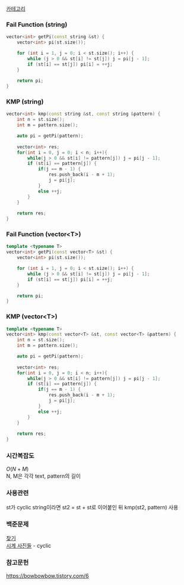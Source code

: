[카테고리](/README.md)
### Fail Function (string)
```cpp
vector<int> getPi(const string &st) {
    vector<int> pi(st.size());

    for (int i = 1, j = 0; i < st.size(); i++) {
        while (j > 0 && st[i] != st[j]) j = pi[j - 1];
        if (st[i] == st[j]) pi[i] = ++j;
    }
    
    return pi;
}
```
### KMP (string)
```cpp
vector<int> kmp(const string &st, const string &pattern) {
    int n = st.size();
    int m = pattern.size();

    auto pi = getPi(pattern);
    
    vector<int> res;
    for(int i = 0, j = 0; i < n; i++){
        while(j > 0 && st[i] != pattern[j]) j = pi[j - 1];
        if (st[i] == pattern[j]) {
            if(j == m - 1) {
                res.push_back(i - m + 1);
                j = pi[j];
            }
            else ++j;
        }
    }
    
    return res;
}
```
### Fail Function (vector\<T>)
```cpp
template <typename T>
vector<int> getPi(const vector<T> &st) {
    vector<int> pi(st.size());

    for (int i = 1, j = 0; i < st.size(); i++) {
        while (j > 0 && st[i] != st[j]) j = pi[j - 1];
        if (st[i] == st[j]) pi[i] = ++j;
    }

    return pi;
}
```
### KMP (vector\<T>)
```cpp
template <typename T>
vector<int> kmp(const vector<T> &st, const vector<T> &pattern) {
    int n = st.size();
    int m = pattern.size();

    auto pi = getPi(pattern);
    
    vector<int> res;
    for(int i = 0, j = 0; i < n; i++){
        while(j > 0 && st[i] != pattern[j]) j = pi[j - 1];
        if (st[i] == pattern[j]) {
            if(j == m - 1) {
                res.push_back(i - m + 1);
                j = pi[j];
            }
            else ++j;
        }
    }
    
    return res;
}
```
### 시간복잡도 
$O(N+M)$   
N, M은 각각 text, pattern의 길이

### 사용관련
st가 cyclic string이라면 st2 = st + st로 이어붙인 뒤 kmp(st2, pattern) 사용

### 백준문제
[찾기](https://www.acmicpc.net/problem/1786)   
[시계 사진들](https://www.acmicpc.net/problem/10266) - cyclic   

### 참고문헌
https://bowbowbow.tistory.com/6